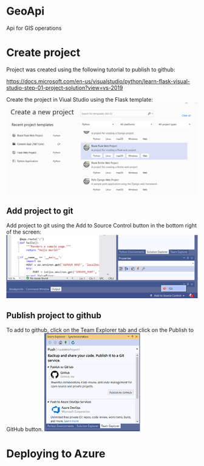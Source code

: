 # GeoApi
Api for GIS operations

# Create project
Project was created using the following tutorial to publish to github:

https://docs.microsoft.com/en-us/visualstudio/python/learn-flask-visual-studio-step-01-project-solution?view=vs-2019

Create the project in Viual Studio using the Flask template:
<img src="/GeoApi/Pictures/Create%20project.png" width="750">

## Add project to git
Add project to git using the Add to Source Control button in the bottom right of the screen:
<img src="/GeoApi/Pictures/Add%20project%20to%20git.png" width="750">

## Publish project to github
To add to github, click on the Team Explorer tab and click on the Publish to GitHub button.
<img src="/GeoApi/Pictures/Publish%20to%20github.png" width="50%">


# Deploying to Azure
